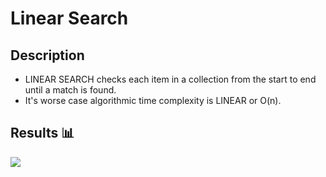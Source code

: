 Linear Search
=======================

## Description

- LINEAR SEARCH checks each item in a collection from the start to end until a match is found.
-  It's worse case algorithmic time complexity is LINEAR or O(n).

## Results 📊

<img src="https://github.com/Vlajkovic01/Data-Structures-and-Algorithms-in-Java/blob/main/others/LinearSearch.gif" align=center>
